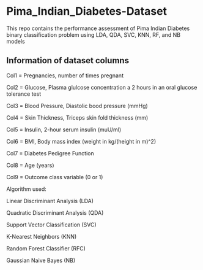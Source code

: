 # Pima_Indian_Diabetes-Dataset

This repo contains the performance assessment of Pima Indian Diabetes binary classification problem using LDA, QDA, SVC, KNN, RF, and NB models

## Information of dataset columns

Col1 = Pregnancies, number of times pregnant

Col2 = Glucose, Plasma glulcose concentration a 2 hours in an oral glucose tolerance test

Col3 = Blood Pressure, Diastolic bood pressure (mmHg)

Col4 = Skin Thickness, Triceps skin fold thickness (mm)

Col5 = Insulin, 2-hour serum insulin (muU/ml)

Col6 = BMI, Body mass index (weight in kg/(height in m)^2)

Col7 = Diabetes Pedigree Function

Col8 = Age (years)

Col9 = Outcome class variable (0 or 1)

Algorithm used:

Linear Discriminant Analysis (LDA)

Quadratic Discriminant Analysis (QDA)

Support Vector Classification (SVC)

K-Nearest Neighbors (KNN)

Random Forest Classifier (RFC)

Gaussian Naive Bayes (NB)

